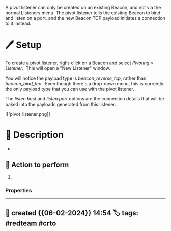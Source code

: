 
A pivot listener can only be created on an existing Beacon, and not via the normal Listeners menu. 
The pivot listener tells the existing Beacon to bind and listen on a port, and the new Beacon TCP payload initiates a connection to it instead.

# 🖊️ Setup

To create a pivot listener, right-click on a Beacon and select _Pivoting > Listener_.  This will open a "New Listener" window.

You will notice the payload type is _beacon_reverse_tcp_, rather than _beacon_bind_tcp_.  Even though there's a drop-down menu, this is currently the only payload type that you can use with the pivot listener.  

The _listen host_ and _listen port_ options are the connection details that will be baked into the payloads generated from this listener.  

![[pivot_listener.png]]

# 📔 Description

- 

##  📗 Action to perform 

1. 


### Properties
---
📆 created   {{06-02-2024}} 14:54
🏷️ tags: #redteam #crto   
---

